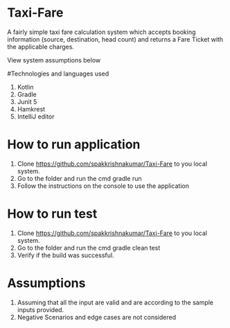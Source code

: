 # Taxi-Fare
A fairly simple taxi fare calculation system which accepts booking information (source, destination, head count)
and returns a Fare Ticket with the applicable charges.

View system assumptions below

#Technologies and languages used
1. Kotlin
2. Gradle
3. Junit 5
4. Hamkrest
5. IntelliJ editor

# How to run application
1. Clone https://github.com/spakkrishnakumar/Taxi-Fare to you local system.
2. Go to the folder and run the cmd gradle run
3. Follow the instructions on the console to use the application

# How to run test
1. Clone https://github.com/spakkrishnakumar/Taxi-Fare to you local system.
2. Go to the folder and run the cmd gradle clean test
3. Verify if the build was successful.

# Assumptions
1. Assuming that all the input are valid and are according to the sample inputs provided.
2. Negative Scenarios and edge cases are not considered
